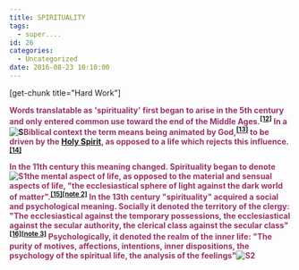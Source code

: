 ```yaml
---
title: SPIRITUALITY
tags:
  - super....
id: 26
categories:
  - Uncategorized
date: 2016-08-23 10:10:00
---
```


[get-chunk title="Hard Work"]

<span style="color: #993366;">**Words translatable as 'spirituality' first began to arise in the 5th century and only entered common use toward the end of the Middle Ages.<sup id="cite_ref-16" class="reference">[[12]](https://en.wikipedia.org/wiki/Spirituality#cite_note-16)</sup> In a **</span><span style="color: #993366;">**![S](http://localhost/wordpress/wp-content/uploads/2016/08/S-300x143.jpeg)**</span><span style="color: #993366;">**Biblical context the term means being animated by God,<sup id="cite_ref-FOOTNOTEWaaijman2000359-360_17-0" class="reference">[[13]](https://en.wikipedia.org/wiki/Spirituality#cite_note-FOOTNOTEWaaijman2000359-360-17)</sup> to be driven by the [Holy Spirit](https://en.wikipedia.org/wiki/Holy_Spirit_%28Christianity%29 "Holy Spirit (Christianity)"), as opposed to a life which rejects this influence.<sup id="cite_ref-FOOTNOTEWong2009_18-0" class="reference">[[14]](https://en.wikipedia.org/wiki/Spirituality#cite_note-FOOTNOTEWong2009-18)</sup>**</span>

<span style="color: #993366;">**In the 11th century this meaning changed. Spirituality began to denote ![S1](http://localhost/wordpress/wp-content/uploads/2016/08/S1.jpeg)the mental aspect of life, as opposed to the material and sensual aspects of life, "the ecclesiastical sphere of light against the dark world of matter".<sup id="cite_ref-FOOTNOTEWaaijman2000360_19-0" class="reference">[[15]](https://en.wikipedia.org/wiki/Spirituality#cite_note-FOOTNOTEWaaijman2000360-19)</sup><sup id="cite_ref-20" class="reference">[[note 2]](https://en.wikipedia.org/wiki/Spirituality#cite_note-20)</sup> In the 13th century "spirituality" acquired a social and psychological meaning. Socially it denoted the territory of the clergy: "The ecclesiastical against the temporary possessions, the ecclesiastical against the secular authority, the clerical class against the secular class"<sup id="cite_ref-FOOTNOTEWaaijman2000360-361_21-0" class="reference">[[16]](https://en.wikipedia.org/wiki/Spirituality#cite_note-FOOTNOTEWaaijman2000360-361-21)</sup><sup id="cite_ref-22" class="reference">[[note 3]](https://en.wikipedia.org/wiki/Spirituality#cite_note-22)</sup> Psychologically, it denoted the realm of the inner life: "The purity of motives, affections, intentions, inner dispositions, the psychology of the spiritual life, the analysis of the feelings"![S2](http://localhost/wordpress/wp-content/uploads/2016/08/S2.jpeg)**</span>
